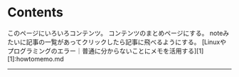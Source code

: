 # Contents

このページにいろいろコンテンツ。
コンテンツのまとめページにする。
noteみたいに記事の一覧があってクリックしたら記事に飛べるようにする。
[Linuxやプログラミングのエラー｜普通に分からないことにメモを活用する][1]
[1]:howtomemo.md



---





















